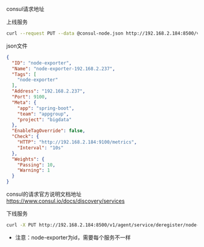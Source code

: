 consul请求地址

上线服务
```bash
curl --request PUT --data @consul-node.json http://192.168.2.184:8500/v1/agent/service/register?replace-existing-checks=1
```
json文件
```json
{
  "ID": "node-exporter",
  "Name": "node-exporter-192.168.2.237",
  "Tags": [
    "node-exporter"
  ],
  "Address": "192.168.2.237",
  "Port": 9100,
  "Meta": {
    "app": "spring-boot",
    "team": "appgroup",
    "project": "bigdata"
  },
  "EnableTagOverride": false,
  "Check": {
    "HTTP": "http://192.168.2.184:9100/metrics",
    "Interval": "10s"
  },
  "Weights": {
    "Passing": 10,
    "Warning": 1
  }
}
```
consul的请求官方说明文档地址 https://www.consul.io/docs/discovery/services

下线服务
```bash
curl -X PUT http://192.168.2.184:8500/v1/agent/service/deregister/node-exporter 
```
- 注意：node-exporter为id，需要每个服务不一样
